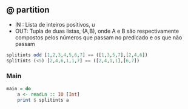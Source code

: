 ## @ partition
[](solver.hs)
- IN : Lista de inteiros positivos, u
- OUT: Tupla de duas listas, (A,B), onde A e B são respectivamente compostos pelos números que passam no predicado e os que não passam
```hs
splitints odd [1,2,3,4,5,6,7] == ([1,3,5,7],[2,4,6])
splitints (<5) [2,4,6,1,1,7] == ([2,4,1,1],[6,7])
```


<!--MAIN_BEGIN-->
### Main
```hs
main = do
    a <- readLn :: IO [Int]
    print $ splitints a

```
<!--MAIN_END-->
